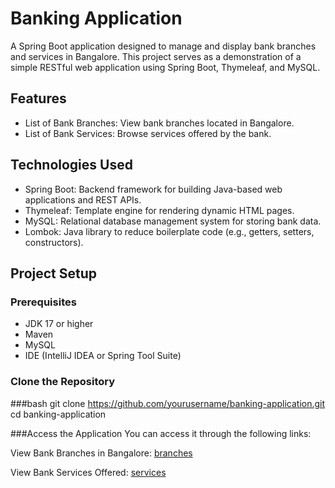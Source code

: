 # Banking Application

A Spring Boot application designed to manage and display bank branches and services in Bangalore. This project serves as a demonstration of a simple RESTful web application using Spring Boot, Thymeleaf, and MySQL.

## Features

- List of Bank Branches: View  bank branches located in Bangalore.
- List of Bank Services: Browse services offered by the bank.


## Technologies Used

- Spring Boot: Backend framework for building Java-based web applications and REST APIs.
- Thymeleaf: Template engine for rendering dynamic HTML pages.
- MySQL: Relational database management system for storing bank data.
- Lombok: Java library to reduce boilerplate code (e.g., getters, setters, constructors).

## Project Setup

### Prerequisites

- JDK 17 or higher
- Maven
- MySQL
- IDE (IntelliJ IDEA or Spring Tool Suite)

### Clone the Repository

###bash
git clone https://github.com/yourusername/banking-application.git
cd banking-application


###Access the Application
You can access it through the following links:

View Bank Branches in Bangalore: [branches](https://cuvetteassignment-production.up.railway.app/bank/state%20bank%20of%20india/branches)


View Bank Services Offered: [services](https://cuvetteassignment-production.up.railway.app/bank/state%20bank%20of%20india/services)





